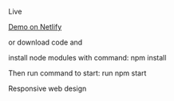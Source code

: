  
  Live 
  
  [Demo on Netlify](https://focused-goodall-c1bc2d.netlify.app)
  
  or download code and 
  
  install node modules with command:  npm install
  
  Then run command to start:  run npm start  
  
  
  Responsive web design
  
  
  

